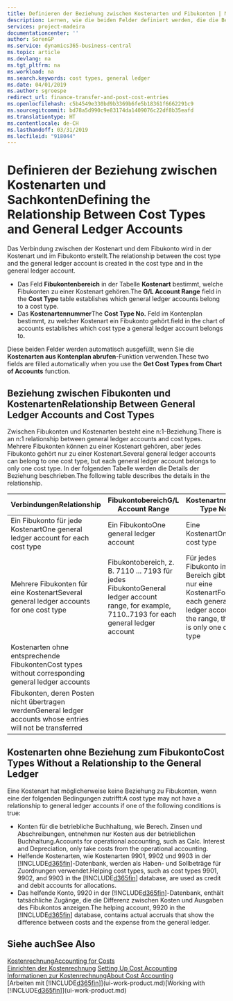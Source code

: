 ```yaml
---
title: Definieren der Beziehung zwischen Kostenarten und Fibukonten | Microsoft Docs
description: Lernen, wie die beiden Felder definiert werden, die die Beziehung zwischen Kostenart und Fibukonto festlegen
services: project-madeira
documentationcenter: ''
author: SorenGP
ms.service: dynamics365-business-central
ms.topic: article
ms.devlang: na
ms.tgt_pltfrm: na
ms.workload: na
ms.search.keywords: cost types, general ledger
ms.date: 04/01/2019
ms.author: sgroespe
redirect_url: finance-transfer-and-post-cost-entries
ms.openlocfilehash: c5b4549e330bd9b3369b6fe5b18361f6662291c9
ms.sourcegitcommit: bd78a5d990c9e83174da1409076c22df8b35eafd
ms.translationtype: HT
ms.contentlocale: de-CH
ms.lasthandoff: 03/31/2019
ms.locfileid: "918044"
---
```

# <a name="defining-the-relationship-between-cost-types-and-general-ledger-accounts"></a><span data-ttu-id="3e64c-103">Definieren der Beziehung zwischen Kostenarten und Sachkonten</span><span class="sxs-lookup"><span data-stu-id="3e64c-103">Defining the Relationship Between Cost Types and General Ledger Accounts</span></span>
<span data-ttu-id="3e64c-104">Das Verbindung zwischen der Kostenart und dem Fibukonto wird in der Kostenart und im Fibukonto erstellt.</span><span class="sxs-lookup"><span data-stu-id="3e64c-104">The relationship between the cost type and the general ledger account is created in the cost type and in the general ledger account.</span></span>  

* <span data-ttu-id="3e64c-105">Das Feld **Fibukontenbereich** in der Tabelle **Kostenart** bestimmt, welche Fibukonten zu einer Kostenart gehören.</span><span class="sxs-lookup"><span data-stu-id="3e64c-105">The **G/L Account Range** field in the **Cost Type** table establishes which general ledger accounts belong to a cost type.</span></span>  
* <span data-ttu-id="3e64c-106">Das **Kostenartennummer**</span><span class="sxs-lookup"><span data-stu-id="3e64c-106">The **Cost Type No.**</span></span> <span data-ttu-id="3e64c-107">Feld im Kontenplan bestimmt, zu welcher Kostenart ein Fibukonto gehört.</span><span class="sxs-lookup"><span data-stu-id="3e64c-107">field in the chart of accounts establishes which cost type a general ledger account belongs to.</span></span>  

<span data-ttu-id="3e64c-108">Diese beiden Felder werden automatisch ausgefüllt, wenn Sie die **Kostenarten aus Kontenplan abrufen**-Funktion verwenden.</span><span class="sxs-lookup"><span data-stu-id="3e64c-108">These two fields are filled automatically when you use the **Get Cost Types from Chart of Accounts** function.</span></span>  

## <a name="relationship-between-general-ledger-accounts-and-cost-types"></a><span data-ttu-id="3e64c-109">Beziehung zwischen Fibukonten und Kostenarten</span><span class="sxs-lookup"><span data-stu-id="3e64c-109">Relationship Between General Ledger Accounts and Cost Types</span></span>  
<span data-ttu-id="3e64c-110">Zwischen Fibukonten und Kostenarten besteht eine n:1-Beziehung.</span><span class="sxs-lookup"><span data-stu-id="3e64c-110">There is an n:1 relationship between general ledger accounts and cost types.</span></span> <span data-ttu-id="3e64c-111">Mehrere Fibukonten können zu einer Kostenart gehören, aber jedes Fibukonto gehört nur zu einer Kostenart.</span><span class="sxs-lookup"><span data-stu-id="3e64c-111">Several general ledger accounts can belong to one cost type, but each general ledger account belongs to only one cost type.</span></span> <span data-ttu-id="3e64c-112">In der folgenden Tabelle werden die Details der Beziehung beschrieben.</span><span class="sxs-lookup"><span data-stu-id="3e64c-112">The following table describes the details in the relationship.</span></span>  

|<span data-ttu-id="3e64c-113">Verbindungen</span><span class="sxs-lookup"><span data-stu-id="3e64c-113">Relationship</span></span>|<span data-ttu-id="3e64c-114">**Fibukontobereich**</span><span class="sxs-lookup"><span data-stu-id="3e64c-114">**G/L Account Range**</span></span>|<span data-ttu-id="3e64c-115">**Kostenartnr.**</span><span class="sxs-lookup"><span data-stu-id="3e64c-115">**Cost Type No.**</span></span>|  
|------------------|------------------------------------------------|-------------------------------------------|  
|<span data-ttu-id="3e64c-116">Ein Fibukonto für jede Kostenart</span><span class="sxs-lookup"><span data-stu-id="3e64c-116">One general ledger account for each cost type</span></span>|<span data-ttu-id="3e64c-117">Ein Fibukonto</span><span class="sxs-lookup"><span data-stu-id="3e64c-117">One general ledger account</span></span>|<span data-ttu-id="3e64c-118">Eine Kostenart</span><span class="sxs-lookup"><span data-stu-id="3e64c-118">One cost type</span></span>|  
|<span data-ttu-id="3e64c-119">Mehrere Fibukonten für eine Kostenart</span><span class="sxs-lookup"><span data-stu-id="3e64c-119">Several general ledger accounts for one cost type</span></span>|<span data-ttu-id="3e64c-120">Fibukontobereich, z. B. 7110 ... 7193 für jedes Fibukonto</span><span class="sxs-lookup"><span data-stu-id="3e64c-120">General ledger account range, for example, 7110..7193 for each general ledger account</span></span>|<span data-ttu-id="3e64c-121">Für jedes Fibukonto im Bereich gibt es nur eine Kostenart</span><span class="sxs-lookup"><span data-stu-id="3e64c-121">For each general ledger account in the range, there is only one cost type</span></span>|  
|<span data-ttu-id="3e64c-122">Kostenarten ohne entsprechende Fibukonten</span><span class="sxs-lookup"><span data-stu-id="3e64c-122">Cost types without corresponding general ledger accounts</span></span>|<Empty>||  
|<span data-ttu-id="3e64c-123">Fibukonten, deren Posten nicht übertragen werden</span><span class="sxs-lookup"><span data-stu-id="3e64c-123">General ledger accounts whose entries will not be transferred</span></span>||<Empty>|  

## <a name="cost-types-without-a-relationship-to-the-general-ledger"></a><span data-ttu-id="3e64c-124">Kostenarten ohne Beziehung zum Fibukonto</span><span class="sxs-lookup"><span data-stu-id="3e64c-124">Cost Types Without a Relationship to the General Ledger</span></span>  
<span data-ttu-id="3e64c-125">Eine Kostenart hat möglicherweise keine Beziehung zu Fibukonten, wenn eine der folgenden Bedingungen zutrifft:</span><span class="sxs-lookup"><span data-stu-id="3e64c-125">A cost type may not have a relationship to general ledger accounts if one of the following conditions is true:</span></span>  

* <span data-ttu-id="3e64c-126">Konten für die betriebliche Buchhaltung, wie Berech. Zinsen und Abschreibungen, entnehmen nur Kosten aus der betrieblichen Buchhaltung.</span><span class="sxs-lookup"><span data-stu-id="3e64c-126">Accounts for operational accounting, such as Calc. Interest and Depreciation, only take costs from the operational accounting.</span></span>  
* <span data-ttu-id="3e64c-127">Helfende Kostenarten, wie Kostenarten 9901, 9902 und 9903 in der [!INCLUDE[d365fin](includes/d365fin_md.md)]-Datenbank, werden als Haben- und Sollbeträge für Zuordnungen verwendet.</span><span class="sxs-lookup"><span data-stu-id="3e64c-127">Helping cost types, such as cost types 9901, 9902, and 9903 in the [!INCLUDE[d365fin](includes/d365fin_md.md)] database, are used as credit and debit accounts for allocations.</span></span>  
* <span data-ttu-id="3e64c-128">Das helfende Konto, 9920 in der [!INCLUDE[d365fin](includes/d365fin_md.md)]-Datenbank, enthält tatsächliche Zugänge, die die Differenz zwischen Kosten und Ausgaben des Fibukontos anzeigen.</span><span class="sxs-lookup"><span data-stu-id="3e64c-128">The helping account, 9920 in the [!INCLUDE[d365fin](includes/d365fin_md.md)] database, contains actual accruals that show the difference between costs and the expense from the general ledger.</span></span>  

## <a name="see-also"></a><span data-ttu-id="3e64c-129">Siehe auch</span><span class="sxs-lookup"><span data-stu-id="3e64c-129">See Also</span></span>  
[<span data-ttu-id="3e64c-130">Kostenrechnung</span><span class="sxs-lookup"><span data-stu-id="3e64c-130">Accounting for Costs</span></span>](finance-manage-cost-accounting.md)  
<span data-ttu-id="3e64c-131">[Einrichten der Kostenrechnung](finance-set-up-cost-accounting.md) </span><span class="sxs-lookup"><span data-stu-id="3e64c-131">[Setting Up Cost Accounting](finance-set-up-cost-accounting.md) </span></span>  
[<span data-ttu-id="3e64c-132">Informationen zur Kostenrechnung</span><span class="sxs-lookup"><span data-stu-id="3e64c-132">About Cost Accounting</span></span>](finance-about-cost-accounting.md)  
<span data-ttu-id="3e64c-133">[Arbeiten mit [!INCLUDE[d365fin](includes/d365fin_md.md)]](ui-work-product.md)</span><span class="sxs-lookup"><span data-stu-id="3e64c-133">[Working with [!INCLUDE[d365fin](includes/d365fin_md.md)]](ui-work-product.md)</span></span>
